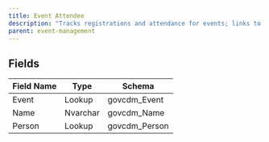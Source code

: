 ```yaml
---
title: Event Attendee
description: "Tracks registrations and attendance for events; links to a Person/Contact."
parent: event-management
---
```


## Fields

| Field Name | Type | Schema |
|------------|------|--------|
| Event | Lookup | govcdm_Event |
| Name | Nvarchar | govcdm_Name |
| Person | Lookup | govcdm_Person |


